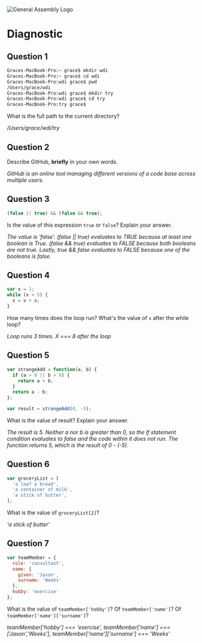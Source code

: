 ![General Assembly Logo](http://i.imgur.com/ke8USTq.png)

# Diagnostic

## Question 1

```sh
Graces-MacBook-Pro:~ grace$ mkdir wdi
Graces-MacBook-Pro:~ grace$ cd wdi
Graces-MacBook-Pro:wdi grace$ pwd
/Users/grace/wdi
Graces-MacBook-Pro:wdi grace$ mkdir try
Graces-MacBook-Pro:wdi grace$ cd try
Graces-MacBook-Pro:try grace$
```

What is the full path to the current directory?

_/Users/grace/wdi/try_

## Question 2

Describe GitHub, **briefly** in your own words.

_GitHub is an online tool managing different versions of a code base across multiple users._

## Question 3

```js
(false || true) && (false && true);
```

Is the value of this expression `true` or `false`?  Explain your answer.

_The value is 'false'. (false || true) evaluates to TRUE because at least one boolean is True. (false && true) evaluates to FALSE because both booleans are not true. Lastly, true && false evaluates to FALSE because one of the booleans is false._

## Question 4

```js
var x = 1;
while (x < 5) {
  x = x + x;
}
```

How many times does the loop run?  What's the value of `x` after the while loop?

_Loop runs 3 times. X === 8 after the loop_

## Question 5

```js
var strangeAdd = function(a, b) {
  if (a > 0 || b > 0) {
    return a + b;
  }
  return a - b;
};

var result = strangeAdd(0, -5);
```

What is the value of result?  Explain your answer.

_The result is 5. Neither a nor b is greater than 0, so the If statement condition evaluates to false and the code within it does not run. The function returns 5, which is the result of 0 - (-5)._

## Question 6

```js
var groceryList = [
  'a loaf a bread',
  'a container of milk',
  'a stick of butter',
];
```

What is the value of `groceryList[2]`?

_'a stick of butter'_

## Question 7

```js
var teamMember = {
  role: 'consultant',
  name: {
    given: 'Jason',
    surname: 'Weeks'
  },
  hobby: 'exercise'
};
```

What is the value of `teamMember['hobby']`?  Of `teamMember['name']`?  Of
`teamMember['name']['surname']`?

_teamMember['hobby'] === 'exercise', teamMember['name'] === ['Jason','Weeks'], teamMember['name']['surname'] === 'Weeks'_

